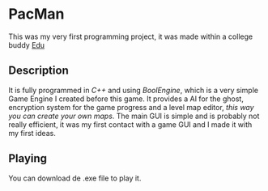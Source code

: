 # PacMan
This was my very first programming project, it was made within a college buddy [Edu](https://github.com/tito-kimbo)

## Description
It is fully programmed in *C++* and using *BoolEngine*, which is a very simple Game Engine I created before this game.
It provides a AI for the ghost, encryption system for the game progress and a level map editor, _this way you can create your own maps_.
The main GUI is simple and is probably not really efficient, it was my first contact with a game GUI and I made it with my first ideas.

## Playing
You can download de .exe file to play it.